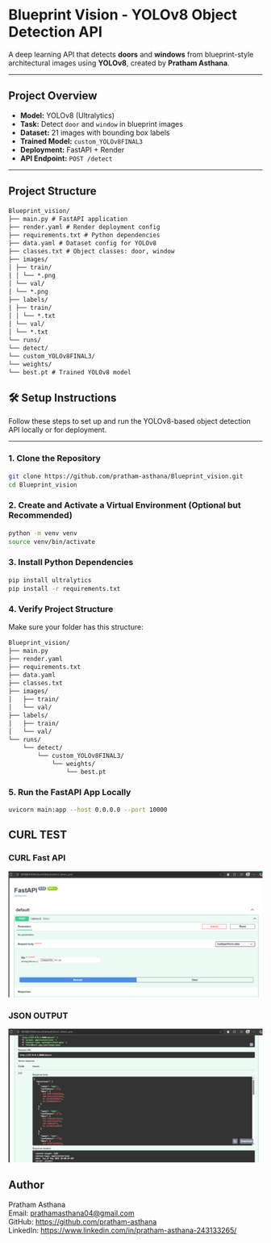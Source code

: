 # Blueprint Vision - YOLOv8 Object Detection API

A deep learning API that detects **doors** and **windows** from blueprint-style architectural images using **YOLOv8**, created by **Pratham Asthana**.

---

## Project Overview

- **Model:** YOLOv8 (Ultralytics)
- **Task:** Detect `door` and `window` in blueprint images
- **Dataset:** 21 images with bounding box labels
- **Trained Model:** `custom_YOLOv8FINAL3`
- **Deployment:** FastAPI + Render
- **API Endpoint:** `POST /detect`

---

## Project Structure
```
Blueprint_vision/
├── main.py # FastAPI application
├── render.yaml # Render deployment config
├── requirements.txt # Python dependencies
├── data.yaml # Dataset config for YOLOv8
├── classes.txt # Object classes: door, window
├── images/
│ ├── train/
│ │ └── *.png 
│ └── val/
│ └── *.png 
├── labels/
│ ├── train/
│ │ └── *.txt
│ └── val/
│ └── *.txt
└── runs/
└── detect/
└── custom_YOLOv8FINAL3/
└── weights/
└── best.pt # Trained YOLOv8 model
```
## 🛠️ Setup Instructions

Follow these steps to set up and run the YOLOv8-based object detection API locally or for deployment.

---

### 1. Clone the Repository

```bash
git clone https://github.com/pratham-asthana/Blueprint_vision.git
cd Blueprint_vision
```
### 2. Create and Activate a Virtual Environment (Optional but Recommended)

```bash
python -m venv venv
source venv/bin/activate 
```

### 3. Install Python Dependencies

```bash
pip install ultralytics
pip install -r requirements.txt
```

### 4. Verify Project Structure

Make sure your folder has this structure:
```
Blueprint_vision/
├── main.py
├── render.yaml
├── requirements.txt
├── data.yaml
├── classes.txt
├── images/
│   ├── train/       
│   └── val/         
├── labels/
│   ├── train/       
│   └── val/         
└── runs/
    └── detect/
        └── custom_YOLOv8FINAL3/
            └── weights/
                └── best.pt
```
###  5. Run the FastAPI App Locally

```bash
uvicorn main:app --host 0.0.0.0 --port 10000
```

## CURL TEST
### CURL Fast API
![CURL Fast API](CURL.png)

### JSON OUTPUT
![JSON OUTPUT](CURL_Output.png)

## Author
Pratham Asthana  
Email: prathamasthana04@gmail.com  
GitHub: https://github.com/pratham-asthana  
LinkedIn: https://www.linkedin.com/in/pratham-asthana-243133265/


